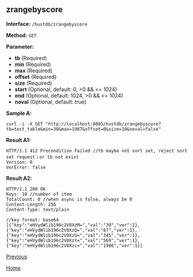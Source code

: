 ## zrangebyscore ##

**Interface:** `/hustdb/zrangebyscore`

**Method:** `GET`

**Parameter:** 

*  **tb** (Required)
*  **min** (Required)
*  **max** (Required)
*  **offset** (Required)
*  **size** (Required)
*  **start**  (Optional, default: 0, >0 && <= 1024)  
*  **end**  (Optional, default: 1024, >0 && <= 1024)
*  **noval**  (Optional, default: true)

**Sample A:**

    curl -i -X GET "http://localhost:8085/hustdb/zrangebyscore?tb=test_table&min=30&max=1987&offset=0&size=10&noval=false"

**Result A1:**

	HTTP/1.1 412 Precondition Failed //tb maybe not sort set, reject sort set request；or tb not exist
	Version: 0
	VerError: false

**Result A2:**

	HTTP/1.1 200 OK
	Keys: 10 //number of item
	TotalCount: 0 //when async is false, always be 0
	Content-Length: 256
	Content-Type: text/plain
	
	//key format: base64
	[{"key":"eHVydWlib196c2V0XzM=","val":"39","ver":1},{"key":"eHVydWlib196c2V0XzQ=","val":"87","ver":1},{"key":"eHVydWlib196c2V0XzU=","val":"345","ver":1},{"key":"eHVydWlib196c2V0XzY=","val":"569","ver":1},{"key":"eHVydWlib196c2V0Xzc=","val":"1986","ver":1}]

[Previous](../hustdb.md)

[Home](../../../index.md)
